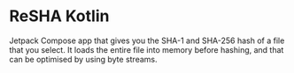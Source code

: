 # ReSHA Kotlin

Jetpack Compose app that gives you the SHA-1 and SHA-256 hash of a file that you select. It loads the entire file into memory before hashing, and that can be optimised by using byte streams.

